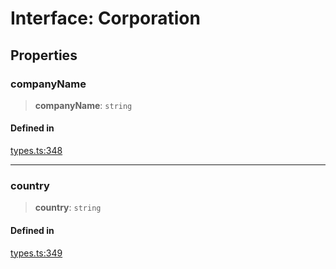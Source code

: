# Interface: Corporation

## Properties

### companyName

> **companyName**: `string`

#### Defined in

[types.ts:348](https://github.com/monerium/js-monorepo/blob/main/packages/sdk/src/types.ts#L348)

***

### country

> **country**: `string`

#### Defined in

[types.ts:349](https://github.com/monerium/js-monorepo/blob/main/packages/sdk/src/types.ts#L349)
